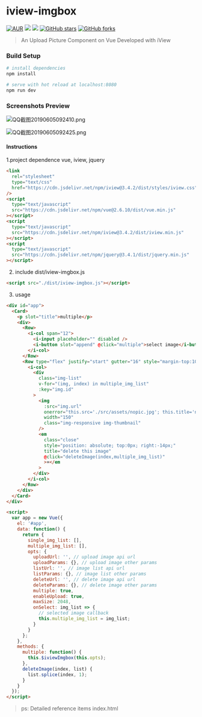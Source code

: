 # iview-imgbox

[![AUR](https://img.shields.io/aur/license/yaourt.svg)](https://github.com/poplanchong123/iview-imgbox/blob/master/LICENSE)
[![](https://img.shields.io/badge/Author-Exrick-orange.svg)](http://www.poplanchong.top)
[![](https://img.shields.io/badge/version-1.0.0-brightgreen.svg)](https://github.com/Exrick/x-boot)
[![GitHub stars](https://img.shields.io/github/stars/poplanchong123/iview-imgbox.svg?style=social&label=Stars)](https://github.com/poplanchong123/iview-imgbox)
[![GitHub forks](https://img.shields.io/github/forks/poplanchong123/iview-imgbox.svg?style=social&label=Fork)](https://github.com/poplanchong123/iview-imgbox)

> An Upload Picture Component on Vue Developed with iView

### Build Setup

```bash
# install dependencies
npm install

# serve with hot reload at localhost:8080
npm run dev

```

### Screenshots Preview

![QQ截图20190605092410.png](https://i.loli.net/2019/06/05/5cf7194cbb04843451.png)

![QQ截图20190605092425.png](https://i.loli.net/2019/06/05/5cf7194cd78d213157.png)

#### Instructions

1.project dependence vue, iview, jquery

```html
<link
  rel="stylesheet"
  type="text/css"
  href="https://cdn.jsdelivr.net/npm/iview@3.4.2/dist/styles/iview.css"
/>
<script
  type="text/javascript"
  src="https://cdn.jsdelivr.net/npm/vue@2.6.10/dist/vue.min.js"
></script>
<script
  type="text/javascript"
  src="https://cdn.jsdelivr.net/npm/iview@3.4.2/dist/iview.min.js"
></script>
<script
  type="text/javascript"
  src="https://cdn.jsdelivr.net/npm/jquery@3.4.1/dist/jquery.min.js"
></script>
```

2. include dist/iview-imgbox.js

```html
<script src="./dist/iview-imgbox.js"></script>
```

3. usage

```html
<div id="app">
  <Card>
    <p slot="title">multiple</p>
    <div>
      <Row>
        <i-col span="12">
          <i-input placeholder="" disabled />
          <i-button slot="append" @click="multiple">select image</i-button>
        </i-col>
      </Row>
      <Row type="flex" justify="start" gutter="16" style="margin-top:10px;">
        <i-col>
          <div
            class="img-list"
            v-for="(img, index) in multiple_img_list"
            :key="img.id"
          >
            <img
              :src="img.url"
              onerror="this.src='./src/assets/nopic.jpg'; this.title='no pic.'; this.onerror=null;"
              width="150"
              class="img-responsive img-thumbnail"
            />
            <em
              class="close"
              style="position: absolute; top:0px; right:-14px;"
              title="delete this image"
              @click="deleteImage(index,multiple_img_list)"
              >×</em
            >
          </div>
        </i-col>
      </Row>
    </div>
  </Card>
</div>
```

```html
<script>
  var app = new Vue({
    el: '#app',
    data: function() {
      return {
        single_img_list: [],
        multiple_img_list: [],
        opts: {
          uploadUrl: '', // upload image api url
          uploadParams: {}, // upload image other params
          listUrl: '', // image list api url
          listParams: {}, // image list other params
          deleteUrl: '', // delete image api url
          deleteParams: {}, // delete image other params
          multiple: true,
          enableUpload: true,
          maxSize: 2048,
          onSelect: img_list => {
            // selected image callback
            this.multiple_img_list = img_list;
          }
        }
      };
    },
    methods: {
      multiple: function() {
        this.$iviewImgbox(this.opts);
      },
      deleteImage(index, list) {
        list.splice(index, 1);
      }
    }
  });
</script>
```

> ps: Detailed reference items index.html

